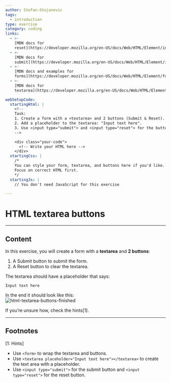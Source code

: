 ```yaml
---
author: Stefan-Stojanovic
tags:
  - introduction
type: exercise
category: coding
links:
  - >-
    [MDN docs for
    reset](https://developer.mozilla.org/en-US/docs/Web/HTML/Element/input/reset){website}
  - >-
    [MDN docs for
    submit](https://developer.mozilla.org/en-US/docs/Web/HTML/Element/input/submit){website}
  - >-
    [MDN docs and examples for
    forms](https://developer.mozilla.org/en-US/docs/Web/HTML/Element/form){website}
  - >-
    [MDN docs for
    textarea](https://developer.mozilla.org/en-US/docs/Web/HTML/Element/textarea){website}

webSetupCode:
  startingHtml: |
    <!-- 
    Task:
    1. Create a form with a <textarea> and 2 buttons (Submit & Reset).
    2. Add a placeholder to the textarea: "Input text here".
    3. Use <input type="submit"> and <input type="reset"> for the buttons.
    -->

    <div class="your-code">
      <!-- Write your HTML here -->
    </div>
  startingCss: |
    /* 
    You can style your form, textarea, and buttons here if you'd like.
    Focus on correct HTML first.
    */
  startingJs: |
    // You don't need JavaScript for this exercise

---
```


# HTML textarea buttons

---

## Content

In this exercise, you will create a form with a **textarea** and **2 buttons**:  
1. A Submit button to submit the form.  
2. A Reset button to clear the textarea.  

The textarea should have a placeholder that says:  
```plain-text
Input text here
```

In the end it should look like this:  
![html-textarea-buttons-finished](https://img.enkipro.com/f990f28d28916def77ccfb354c836a81.png)

If you’re unsure how, check the hints[1].

---

## Footnotes

[1: Hints]
- Use `<form>` to wrap the textarea and buttons.  
- Use `<textarea placeholder="Input text here"></textarea>` to create the text area with a placeholder.  
- Use `<input type="submit">` for the submit button and `<input type="reset">` for the reset button.  
